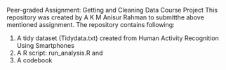 Peer-graded Assignment: Getting and Cleaning Data Course Project
This repository was created by A K M Anisur Rahman to submitthe above mentioned assignment. 
The repository contains following:
1. A tidy dataset (Tidydata.txt) created from Human Activity Recognition Using Smartphones
2. A R script: run_analysis.R and 
3. A codebook
